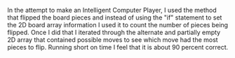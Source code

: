 In the attempt to make an Intelligent Computer Player, I used the method
that flipped the board pieces and instead of using the "if" statement to 
set the 2D board array information I used it to count the number of pieces 
being flipped. Once I did that I iterated through the alternate and partially 
empty 2D array that contained possible moves to see which move had the most
pieces to flip. Running short on time I feel that it is about 90 percent
correct.